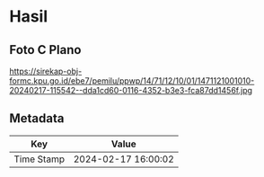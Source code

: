 # Hasil

## Foto C Plano

https://sirekap-obj-formc.kpu.go.id/ebe7/pemilu/ppwp/14/71/12/10/01/1471121001010-20240217-115542--dda1cd60-0116-4352-b3e3-fca87dd1456f.jpg


## Metadata

| Key        | Value               |
| ---------- | ------------------- |
| Time Stamp | 2024-02-17 16:00:02 |



